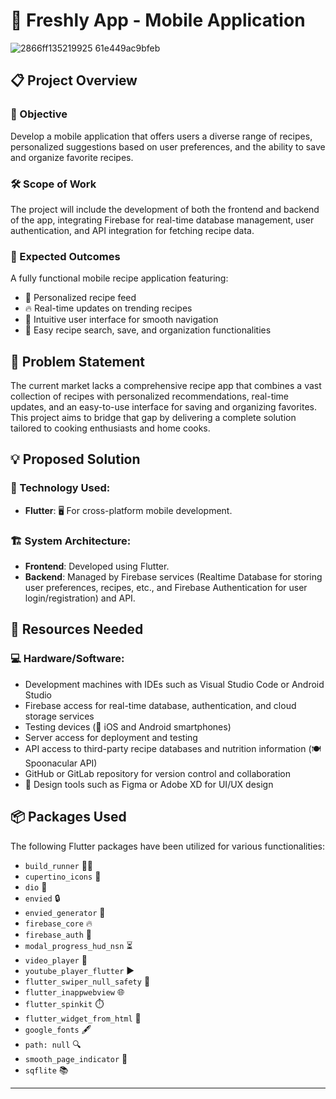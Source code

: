 # 🍳 Freshly App - Mobile Application
![2866ff135219925 61e449ac9bfeb](https://github.com/user-attachments/assets/b7d44984-45e2-4648-9230-fa48fdab4a52)

## 📋 Project Overview

### 🎯 Objective
Develop a mobile application that offers users a diverse range of recipes, personalized suggestions based on user preferences, and the ability to save and organize favorite recipes.

### 🛠️ Scope of Work
The project will include the development of both the frontend and backend of the app, integrating Firebase for real-time database management, user authentication, and API integration for fetching recipe data.

### 🌟 Expected Outcomes
A fully functional mobile recipe application featuring:
- 🍲 Personalized recipe feed
- 🔥 Real-time updates on trending recipes
- 🧭 Intuitive user interface for smooth navigation
- 📂 Easy recipe search, save, and organization functionalities

## 🧐 Problem Statement
The current market lacks a comprehensive recipe app that combines a vast collection of recipes with personalized recommendations, real-time updates, and an easy-to-use interface for saving and organizing favorites. This project aims to bridge that gap by delivering a complete solution tailored to cooking enthusiasts and home cooks.

## 💡 Proposed Solution

### 🔧 Technology Used:
- **Flutter**: 🖥️ For cross-platform mobile development.

### 🏗️ System Architecture:
- **Frontend**: Developed using Flutter.
- **Backend**: Managed by Firebase services (Realtime Database for storing user preferences, recipes, etc., and Firebase Authentication for user login/registration) and API.

## 🔧 Resources Needed

### 💻 Hardware/Software:
- Development machines with IDEs such as Visual Studio Code or Android Studio
- Firebase access for real-time database, authentication, and cloud storage services
- Testing devices (📱 iOS and Android smartphones)
- Server access for deployment and testing
- API access to third-party recipe databases and nutrition information (🍽️ Spoonacular API)
- GitHub or GitLab repository for version control and collaboration
- 🎨 Design tools such as Figma or Adobe XD for UI/UX design

## 📦 Packages Used
The following Flutter packages have been utilized for various functionalities:

- `build_runner` 🏃‍♂️
- `cupertino_icons` 🍎
- `dio` 🚀
- `envied` 🔒
- `envied_generator` 🔑
- `firebase_core` 🔥
- `firebase_auth` 🔑
- `modal_progress_hud_nsn` ⏳
- `video_player` 🎥
- `youtube_player_flutter` ▶️
- `flutter_swiper_null_safety` 📜
- `flutter_inappwebview` 🌐
- `flutter_spinkit` ⏱️
- `flutter_widget_from_html` 📄
- `google_fonts` 🖋️
- `path: null` 🔍
- `smooth_page_indicator` 🔄
- `sqflite` 📚

---


